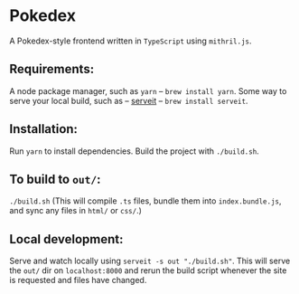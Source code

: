 # Pokedex
A Pokedex-style frontend written in `TypeScript` using `mithril.js`.

## Requirements:
A node package manager, such as `yarn` – `brew install yarn`.
Some way to serve your local build, such as – [serveit](https://github.com/garybernhardt/serveit) – `brew install serveit`.

## Installation:
Run `yarn` to install dependencies.
Build the project with `./build.sh`.

## To build to `out/`:
`./build.sh`
(This will compile `.ts` files, bundle them into `index.bundle.js`, and sync
any files in `html/` or `css/`.)

## Local development:
Serve and watch locally using `serveit -s out "./build.sh"`. This will serve
the `out/` dir on `localhost:8000` and rerun the build script whenever the site
is requested and files have changed.
